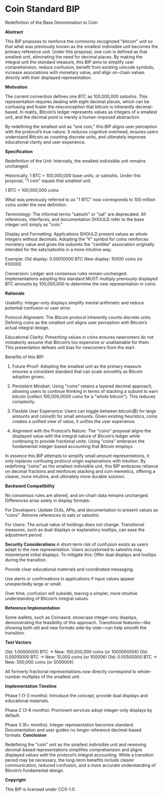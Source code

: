 # Coin Standard BIP

Redefinition of the Base Denomination to Coin

**Abstract**

This BIP proposes to reinforce the commonly recognized "bitcoin" unit so that what was previously known as the smallest indivisible unit becomes the primary reference unit. Under this proposal, one coin is defined as that smallest unit, eliminating the need for decimal places. By making the integral unit the standard measure, this BIP aims to simplify user comprehension, reduce confusion, benefit from existing unicode symbols, increase associations with monetary value, and align on-chain values directly with their displayed representation.

**Motivation**

The current convention defines one BTC as 100,000,000 satoshis. This representation requires dealing with eight decimal places, which can be confusing and foster the misconception that bitcoin is inherently decimal-based. In reality, Bitcoin’s ledger represents values as integers of a smallest unit, and the decimal point is merely a human-imposed abstraction.

By redefining the smallest unit as "one coin," this BIP aligns user perception with the protocol’s true nature. It reduces cognitive overhead, ensures users understand Bitcoin as counting discrete units, and ultimately improves educational clarity and user experience.

**Specification**

Redefinition of the Unit:
Internally, the smallest indivisible unit remains unchanged.

Historically, 1 BTC = 100,000,000 base units, or satoshis. Under this proposal, "1 coin" equals that smallest unit.

1 BTC = 100,000,000 coins

What was previously referred to as "1 BTC" now corresponds to 100 million coins under the new definition.

Terminology:
The informal terms "satoshi" or "sat" are deprecated.
All references, interfaces, and documentation SHOULD refer to the base integer unit simply as "coin."

Display and Formatting:
Applications SHOULD present values as whole integers without decimals.
Adopting the "¢" symbol for coins reinforces monetary value and gives the subunits the "centlike" association originally intended for the sats/satoshis in a more intuitive way.

Example:
Old display: 0.00010000 BTC
New display: 10000 coins (or ¢10000)

Conversion:
Ledger and consensus rules remain unchanged.
Implementations adopting this standard MUST multiply previously displayed BTC amounts by 100,000,000 to determine the new representation in coins.

**Rationale**

Usability:
Integer-only displays simplify mental arithmetic and reduce potential confusion or user error.

Protocol Alignment:
The Bitcoin protocol inherently counts discrete units. Defining coins as the smallest unit aligns user perception with Bitcoin’s actual integral design.

Educational Clarity:
Presenting values in coins ensures newcomers do not mistakenly assume that Bitcoin’s too expensive or unattainable for them. This presentation defeats unit bias for newcomers from the start. 

Benefits of this BIP:

1. Future-Proof:
Adopting the smallest unit as the primary measure ensures a consistent standard that can scale smoothly as Bitcoin adoption grows.

2. Persistent Mindset:
Using "coins" retains a layered decimal approach, allowing users to continue thinking in terms of stacking a subunit to earn bitcoin (collect 100,000,0000 coins for a "whole bitcoin"). This reduces complexity.

3. Flexible User Experience:
Users can toggle between bitcoin(₿) for large amounts and coins(¢) for small amounts. Given existing heuristics, coins creates a unified view of value, it unifies the user experience.

4. Alignment with the Protocol’s Nature:
The "coins" proposal aligns the displayed value with the integral nature of Bitcoin’s ledger while continuing to provide fractional units. Using "coins" embraces the fundamental integer-based accounting that Bitcoin employs.

In essence this BIP attempts to simplify small amount representations, it only replaces confusing protocol origin explainations with intuition. By redefining "coins" as the smallest indivisible unit, this BIP embraces reliance on decimal fractions and reinforces stacking and coin memetics, offering a clearer, more intuitive, and ultimately more durable solution.

**Backward Compatibility**

No consensus rules are altered, and on-chain data remains unchanged. Differences arise solely in display formats:

For Developers:
Update GUIs, APIs, and documentation to present values as "coins". Remove references to sats or satoshis.

For Users:
The actual value of holdings does not change. Transitional measures, such as dual displays or explanatory tooltips, can ease the adjustment period.

**Security Considerations**
A short-term risk of confusion exists as users adapt to the new representation. Users accustomed to satoshis may misinterpret initial displays. To mitigate this:
Offer dual displays and tooltips during the transition.

Provide clear educational materials and coordinated messaging.

Use alerts or confirmations in applications if input values appear unexpectedly large or small.

Over time, confusion will subside, leaving a simpler, more intuitive understanding of Bitcoin’s integral values.

**Reference Implementation**

Some wallets, such as Coinward, showcase integer-only displays, demonstrating the feasibility of this approach. Transitional features—like showing both old and new formats side-by-side—can help smooth the transition.

**Test Vectors**

Old: 1.00000000 BTC → New: 100,000,000 coins (or 100000000¢)
Old: 0.00010000 BTC → New: 10,000 coins (or 10000¢)
Old: 0.00500000 BTC → New: 500,000 coins (or 500000¢)

All formerly fractional representations now directly correspond to whole-number multiples of the smallest unit.

**Implementation Timeline**

Phase 1 (1-3 months): Introduce the concept, provide dual displays and educational materials.

Phase 2 (3-6 months): Prominent services adopt integer-only displays by default.

Phase 3 (6+ months): Integer representation becomes standard. Documentation and user guides no longer reference decimal-based formats.
**Conclusion**

Redefining the "coin" unit as the smallest indivisible unit and removing decimal-based representations simplifies comprehension and aligns displayed values with the protocol’s integral accounting. While a transition period may be necessary, the long-term benefits include clearer communication, reduced confusion, and a more accurate understanding of Bitcoin’s fundamental design.

**Copyright**

This BIP is licensed under CC0-1.0.

